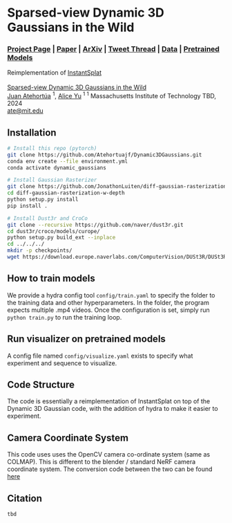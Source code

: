 # Sparsed-view Dynamic 3D Gaussians in the Wild
### [Project Page](https://dynamic3dgaussians.github.io/) | [Paper](https://arxiv.org/pdf/2308.09713.pdf) | [ArXiv](https://arxiv.org/abs/2308.09713) | [Tweet Thread](https://twitter.com/JonathonLuiten/status/1692346451668636100) | [Data](https://omnomnom.vision.rwth-aachen.de/data/Dynamic3DGaussians/data.zip) | [Pretrained Models](https://omnomnom.vision.rwth-aachen.de/data/Dynamic3DGaussians/output.zip)
Reimplementation of [InstantSplat](https://instantsplat.github.io/) <br><br>
[Sparsed-view Dynamic 3D Gaussians in the Wild](https://dynamic3dgaussians.github.io/)  
 [Juan Atehortúa](atehortua.me) <sup>1</sup>,
 [Alice Yu]() <sup>1</sup>
 <sup>1</sup> Massachusetts Institute of Technology
 TBD, 2024 <br>
ate@mit.edu

## Installation
```bash
# Install this repo (pytorch)
git clone https://github.com/Atehortuajf/Dynamic3DGaussians.git
conda env create --file environment.yml
conda activate dynamic_gaussians

# Install Gaussian Rasterizer
git clone https://github.com/JonathonLuiten/diff-gaussian-rasterization-w-depth.git
cd diff-gaussian-rasterization-w-depth
python setup.py install
pip install .

# Install Dust3r and CroCo
git clone --recursive https://github.com/naver/dust3r.git
cd dust3r/croco/models/curope/
python setup.py build_ext --inplace
cd ../../../
mkdir -p checkpoints/
wget https://download.europe.naverlabs.com/ComputerVision/DUSt3R/DUSt3R_ViTLarge_BaseDecoder_512_dpt.pth -P checkpoints/
```

## How to train models
We provide a hydra config tool ```config/train.yaml``` to specify the folder to the training data and other hyperparameters. In the folder, the program expects multiple .mp4 videos. Once the configuration is set, simply run ```python train.py``` to run the training loop.

## Run visualizer on pretrained models
A config file named ```config/visualize.yaml``` exists to specify what experiment and sequence to visualize.


## Code Structure
The code is essentially a reimplementation of InstantSplat on top of the Dynamic 3D Gaussian code, with the addition of hydra to make it easier to experiment.


## Camera Coordinate System
This code uses uses the OpenCV camera co-ordinate system (same as COLMAP). This is different to the blender / standard NeRF camera coordinate system. The conversion code between the two can be found [here](https://github.com/NVlabs/instant-ngp/blob/9f6ab886306ce1f9b359d3856e8a1907ce8b8c8b/scripts/colmap2nerf.py#L350)



## Citation
```
tbd
```
